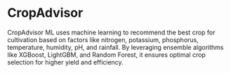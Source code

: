# CropAdvisor
CropAdvisor ML uses machine learning to recommend the best crop for cultivation based on factors like nitrogen, potassium, phosphorus, temperature, humidity, pH, and rainfall. By leveraging ensemble algorithms like XGBoost, LightGBM, and Random Forest, it ensures optimal crop selection for higher yield and efficiency.
